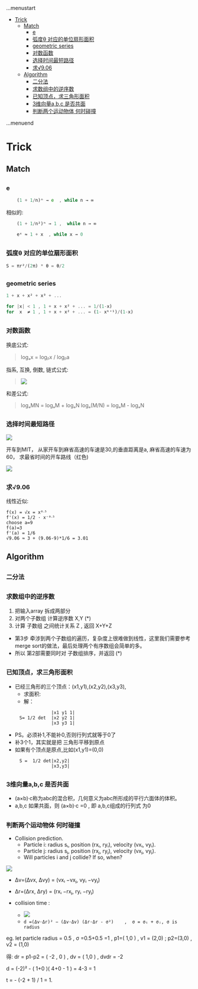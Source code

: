 ...menustart

 - [Trick](#59c9428d4e21d63aefeb230c919dcfe3)
     - [Match](#6da89265a9a8b0b28eb4946bb2ec0c6d)
         - [e](#e1671797c52e15f763380b45e841ec32)
         - [弧度θ 对应的单位扇形面积](#c7112c6a637487ace192a1747cc4e5a9)
         - [geometric series](#b287a415393520b5c5e9a45cf7f0ba02)
         - [对数函数](#13dab3aef82bac1ad3d1eba135dab6cd)
         - [选择时间最短路径](#a6cf0efcef5764df8b0aa13f2bc2a8cf)
         - [求√9.06](#ede6fd698e87ea72dbb43980639c76f6)
     - [Algorithm](#4afa80e77a07f7488ce4d1bdd8c4977a)
         - [二分法](#0608141511400ff7717263f89537faaf)
         - [求数组中的逆序数](#bb0a8ee4ec6c3520a9cf5fd4604aac07)
         - [已知顶点，求三角形面积](#c6456da5a90171a0792d3687af299d73)
         - [3维向量a,b,c 是否共面](#bcb9bc222a8bdf672334e86daa37bb8f)
         - [判断两个运动物体 何时碰撞](#664289c474abb7133d2e064e03c82e62)

...menuend


<h2 id="59c9428d4e21d63aefeb230c919dcfe3"></h2>


# Trick

<h2 id="6da89265a9a8b0b28eb4946bb2ec0c6d"></h2>


## Match

<h2 id="e1671797c52e15f763380b45e841ec32"></h2>


### e

```octave
    (1 + 1/n)ⁿ → e  , while n → ∞
```

相似的:

```octave
    (1 + 1/n²)ⁿ → 1 ,  while n → ∞
```

```octave
    eˣ ≈ 1 + x  , while x → 0
```

<h2 id="c7112c6a637487ace192a1747cc4e5a9"></h2>


### 弧度θ 对应的单位扇形面积

```octave
S = πr²/(2π) * θ = θ/2
```

<h2 id="b287a415393520b5c5e9a45cf7f0ba02"></h2>


### geometric series

```octave
1 + x + x² + x³ + ...
```

```octave
for |x| < 1 , 1 + x + x² + ... = 1/(1-x)
for  x  ≠ 1 , 1 + x + x² + ... = (1- xᵏ⁺¹)/(1-x)
```

<h2 id="13dab3aef82bac1ad3d1eba135dab6cd"></h2>


### 对数函数

换底公式:

> logₐx = logᵦx / logᵦa

指系, 互换, 倒数, 链式公式:

> ![](../imgs/log_exp_serious.png)

和差公式:

> logₐMN = logₐM + logₐN 
logₐ(M/N) = logₐM - logₐN 




<h2 id="a6cf0efcef5764df8b0aa13f2bc2a8cf"></h2>


### 选择时间最短路径

![](../imgs/ToMIT.png)

开车到MIT， 从家开车到麻省高速的车速是30,的垂直距离是a, 麻省高速的车速为60， 求最省时间的开车路线（红色)

![](../imgs/ToMIT2.png)

<h2 id="ede6fd698e87ea72dbb43980639c76f6"></h2>


### 求√9.06

线性近似:

```
f(x) = √x = x⁰ᐧ⁵
f'(x) = 1/2 · x⁻⁰ᐧ⁵
choose a=9
f(a)=3
f'(a) = 1/6
√9.06 ≈ 3 + (9.06-9)*1/6 = 3.01
```


<h2 id="4afa80e77a07f7488ce4d1bdd8c4977a"></h2>


## Algorithm

<h2 id="0608141511400ff7717263f89537faaf"></h2>


### 二分法

<h2 id="bb0a8ee4ec6c3520a9cf5fd4604aac07"></h2>


### 求数组中的逆序数

 1. 把输入array 拆成两部分
 2. 对两个子数组 计算逆序数 X,Y  (*)
 3. 计算 子数组 之间统计关系 Z , 返回 X+Y+Z

 - 第3步 牵涉到两个子数组的遍历，复杂度上很难做到线性，这里我们需要参考merge sort的做法，最后处理两个有序数组会简单的多。
 - 所以 第2部需要同时对 子数组排序，并返回  (*) 




<h2 id="c6456da5a90171a0792d3687af299d73"></h2>


### 已知顶点，求三角形面积

 - 已经三角形的三个顶点：(x1,y1),(x2,y2),(x3,y3),
    - 求面积:
    -  解： 

```           
                 |x1 y1 1|
     S= 1/2 det  |x2 y2 1|
                 |x3 y3 1|
```                     
                     
 - PS。必须补1,不能补0,否则行列式就等于0了
 - 补3个1，其实就是把 三角形平移到原点
 - 如果有个顶点是原点,比如(x1,y1)=(0,0)
   
```                  
     S =  1/2 det|x2,y2|
                 |x3,y3|
```

<h2 id="bcb9bc222a8bdf672334e86daa37bb8f"></h2>


### 3维向量a,b,c 是否共面

 - (a×b)·c称为abc的混合积，几何意义为abc所形成的平行六面体的体积。
 - a,b,c 如果共面，则 (a×b)·c =0 , 即 a,b,c组成的行列式 为0


<h2 id="664289c474abb7133d2e064e03c82e62"></h2>


### 判断两个运动物体 何时碰撞

 - Collision prediction.
    - Particle i: radius sᵢ, position (rxᵢ, ryᵢ), velocity (vxᵢ, vyᵢ).
    - Particle j: radius sⱼ, position (rxⱼ, ryⱼ), velocity (vxⱼ, vyⱼ).
    - Will particles i and j collide? If so, when?

![](../imgs/algorithm_time_2particle_collide.png)


 - Δv=(Δvx, Δvy) = (vxᵢ −vxⱼ, vyᵢ −vyⱼ)
 - Δr=(Δrx, Δry) = (rxᵢ −rxⱼ, ryᵢ −ryⱼ)

 - collision time :
    - ![](../imgs/algorithm_time_2particle_collide_solution.png)
    - `d =(Δv⋅Δr)² − (Δv·Δv) (Δr·Δr - σ²)    ,  σ = σᵢ + σⱼ, σ is radius`

eg. let particle radius = 0.5 , σ =0.5+0.5 =1 ,  p1=( 1,0 ) , v1 = (2,0) ; p2=(3,0) , v2 = (1,0)

得:  dr = p1-p2 =  ( -2 , 0 ) , dv = ( 1,0 )  , dvdr = -2 

d = (-2)² - ( 1+0 )( 4+0 - 1 ) = 4-3 = 1

t = - (-2 + 1) / 1 = 1.



 









